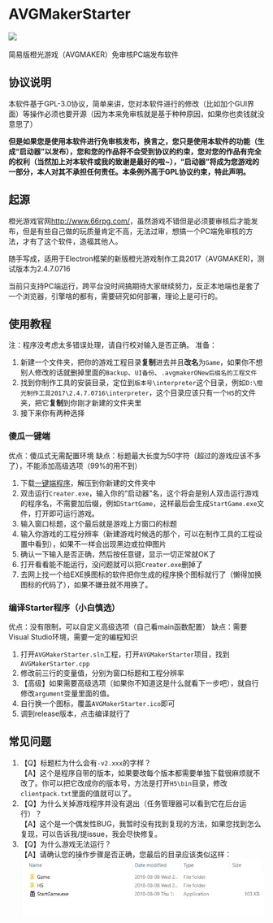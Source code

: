 # AVGMakerStarter
![](https://img.shields.io/badge/Language-C%2B%2B-brightgreen.svg)

简易版橙光游戏（AVGMAKER）免审核PC端发布软件

## 协议说明
本软件基于GPL-3.0协议，简单来讲，您对本软件进行的修改（比如加个GUI界面）等操作必须也要开源（因为本来免审核就是基于种种原因，如果你也卖钱就没意思了）

**但是如果您是使用本软件进行免审核发布，换言之，您只是使用本软件的功能（生成“启动器”以发布），您和您的作品将不会受到协议的约束，您对您的作品有完全的权利（当然加上对本软件或我的致谢是最好的啦~），“启动器”将成为您游戏的一部分，本人对其不承担任何责任。本条例外高于GPL协议约束，特此声明。**

## 起源
橙光游戏官网<http://www.66rpg.com/>，虽然游戏不错但是必须要审核后才能发布，但是有些自己做的玩质量肯定不高，无法过审，想搞一个PC端免审核的方法，才有了这个软件，造福其他人。

随手写成，适用于Electron框架的新版橙光游戏制作工具2017（AVGMAKER)，测试版本为2.4.7.0716

当前只支持PC端运行，跨平台没时间搞期待大家继续努力，反正本地端也是套了一个浏览器，引擎啥的都有，需要研究如何部署，理论上是可行的。

## 使用教程
注：程序没考虑太多错误处理，请自行校对输入是否正确。
准备：
1. 新建一个文件夹，把你的游戏工程目录**复制**进去并且**改名**为`Game`，如果你不想别人修改的话就删掉里面的`Backup`、`UI备份`、`.avgmakerONew后缀名的工程文件`
2. 找到你制作工具的安装目录，定位到`版本号\interpreter`这个目录，例如`D:\橙光制作工具2017\2.4.7.0716\interpreter`，这个目录应该只有一个`H5`的文件夹，把它**复制**到你刚才新建的文件夹里
3. 接下来你有两种选择
### 傻瓜一键端
优点：傻瓜式无需配置环境
缺点：标题最大长度为50字符（超过的游戏应该不多了），不能添加高级选项（99%的用不到）
1. 下载[一键端程序](https://github.com/MXWXZ/AVGMakerStarter/releases)，解压到你新建的文件夹中
2. 双击运行`Creater.exe`，输入你的“启动器”名，这个将会是别人双击运行游戏的程序名，不需要加后缀，例如`StartGame`，这样最后会生成`StartGame.exe`文件，打开即可运行游戏。
3. 输入窗口标题，这个最后就是游戏上方窗口的标题
4. 输入你游戏的工程分辨率（新建游戏时候选的那个，可以在制作工具的工程设置中看到），如果不一样会出现黑边或拉伸图片
5. 确认一下输入是否正确，然后按任意键，显示一切正常就OK了
6. 打开看看能不能运行，没问题就可以把`Creater.exe`删掉了
6. 去网上找一个给EXE换图标的软件把你生成的程序换个图标就行了（懒得加换图标的代码了），如果不嫌丑就不用换了。

### 编译Starter程序（小白慎选）
优点：没有限制，可以自定义高级选项（自己看main函数配置）
缺点：需要Visual Studio环境，需要一定的编程知识
1. 打开`AVGMakerStarter.sln`工程，打开`AVGMakerStarter`项目，找到`AVGMakerStarter.cpp`
2. 修改前三行的变量值，分别为窗口标题和工程分辨率
3. 【高级】如果需要高级选项（如果你不知道这是什么就看下一步吧），就自行修改`argument`变量里面的值。
4. 自行换一个图标，覆盖`AVGMakerStarter.ico`即可
4. 调到release版本，点击编译就行了

## 常见问题
1. 【Q】标题栏为什么会有`-v2.xxx`的字样？\
【A】这个是程序自带的版本，如果要改每个版本都需要单独下载很麻烦就不改了。你可以把它改成你的版本号，方法是打开`H5\bin`目录，修改`clientpack.txt`里面的值就可以了。
2. 【Q】为什么关掉游戏程序并没有退出（任务管理器可以看到它在后台运行）？\
【A】这个是一个偶发性BUG，我暂时没有找到复现的方法，如果您找到怎么复现，可以告诉我/提issue，我会尽快修复。
2. 【Q】为什么游戏无法运行？\
【A】请确认您的操作步骤是否正确，您最后的目录应该类似这样：
![img](https://raw.githubusercontent.com/MXWXZ/AVGMakerStarter/master/assets/1.jpg)
